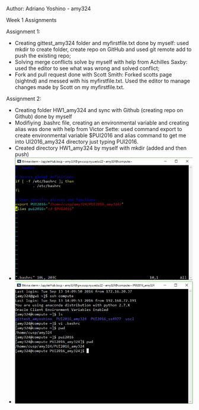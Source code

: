 Author: Adriano Yoshino - amy324

Week 1 Assignments

Assignment 1:
- Creating gittest_amy324 folder and myfirstfile.txt done by myself: used mkdir to create folder, create repo on GitHub and used git remote add to push the existing repo;
- Solving merge conflicts solve by myself with help from Achilles Saxby: used the editor to see what was wrong and solved conflict;
- Fork and pull request done with Scott Smith: Forked scotts page (sightnd) and messed with his myfirstfile.txt. Used the editor to manage changes made by Scott on my myfirstfile.txt.

Assignment 2:
- Creating folder HW1_amy324 and sync with Github (creating repo on Github) done by myself
- Modifiying .bashrc file, creating an environmental variable and creating alias was done with help from Victor Sette: used command export to create environmental variable $PUI2016 and alias command to get me into UI2016_amy324 directory just typing PUI2016.
- Created directory HW1_amy324 by myself with mkdir (added and then push)
- ![Bashrc screen - amy324](Bashrc%20screen%20-%20amy324.JPG)
- ![Terminal pwd screen - amy324](Terminal%20pwd%20screen%20-%20amy324.JPG)
